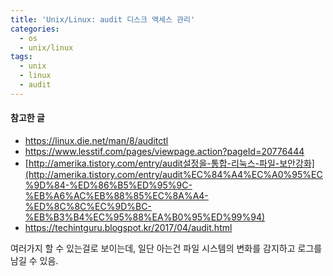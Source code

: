 ```yaml
---
title: 'Unix/Linux: audit 디스크 액세스 관리'
categories:
  - os
  - unix/linux
tags:
  - unix
  - linux
  - audit
---
```


#### 참고한 글
- https://linux.die.net/man/8/auditctl
- https://www.lesstif.com/pages/viewpage.action?pageId=20776444
- [http://amerika.tistory.com/entry/audit설정을-통합-리눅스-파일-보안강화](http://amerika.tistory.com/entry/audit%EC%84%A4%EC%A0%95%EC%9D%84-%ED%86%B5%ED%95%9C-%EB%A6%AC%EB%88%85%EC%8A%A4-%ED%8C%8C%EC%9D%BC-%EB%B3%B4%EC%95%88%EA%B0%95%ED%99%94)
- https://techintguru.blogspot.kr/2017/04/audit.html


여러가지 할 수 있는걸로 보이는데, 일단 아는건 파일 시스템의 변화를 감지하고 로그를 남길 수 있음.
